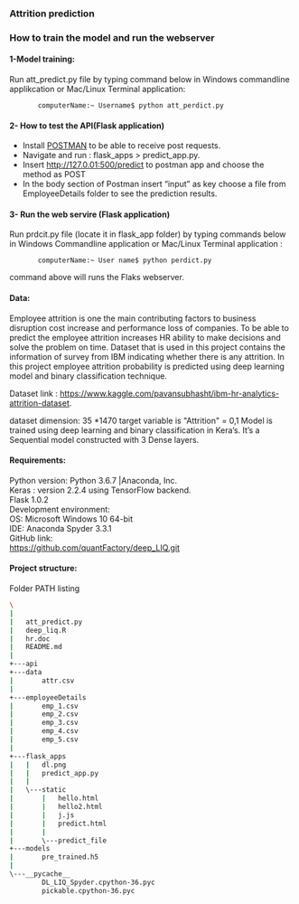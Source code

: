 ### Attrition prediction

### How to train the model and run the webserver

#### 1-Model training: 
Run att_predict.py file by typing command below in Windows commandline applikcation  or Mac/Linux Terminal application:
           
           computerName:~ Username$ python att_perdict.py
          
     
#### 2- How to test the API(Flask application)
        
*	Install [POSTMAN](https://www.getpostman.com/download?platform=win64) to be able to receive post requests. 
*	Navigate  and run : flask_apps > predict_app.py.
*	Insert http://127.0.01:500/predict to postman app and choose the method as POST
*	In the body section of Postman insert “input” as key choose a file from EmployeeDetails folder to see the prediction results. 


#### 3- Run the web servire (Flask application)
Run prdcit.py file (locate it in flask_app folder) by typing commands below in Windows Commandline application or Mac/Linux Terminal application :

           computerName:~ User name$ python perdict.py
                     
 command above will runs the Flaks webserver.
                  
                    

#### Data:
Employee attrition is one the main contributing factors to business disruption cost increase and performance loss of companies. To be able to predict the employee attrition increases HR ability to make decisions and solve the problem on time. Dataset that is used in this project contains the information of survey from IBM indicating whether there is any attrition. In this project employee attrition probability is predicted using deep learning model and binary classification technique.

Dataset link : https://www.kaggle.com/pavansubhasht/ibm-hr-analytics-attrition-dataset.

dataset dimension: 35 *1470 target variable is "Attrition" = 0,1
Model is trained using deep learning and binary classification in Kera’s.
It’s a Sequential model constructed with 3 Dense layers.  

#### Requirements:  
Python version: Python 3.6.7 |Anaconda, Inc.  
Keras : version 2.2.4 using TensorFlow backend.  
Flask 1.0.2  
Development environment:  
OS: Microsoft Windows 10 64-bit  
IDE: Anaconda Spyder 3.3.1  
GitHub link:  
https://github.com/quantFactory/deep_LIQ.git  

#### Project structure: 
Folder PATH listing

```bash
\
| 
|   att_predict.py  
|   deep_liq.R  
|   hr.doc  
|   README.md  
|   
+---api  
+---data  
|       attr.csv  
|       
+---employeeDetails  
|       emp_1.csv  
|       emp_2.csv  
|       emp_3.csv  
|       emp_4.csv  
|       emp_5.csv  
|       
+---flask_apps  
|   |   dl.png  
|   |   predict_app.py  
|   |   
|   \---static  
|       |   hello.html  
|       |   hello2.html  
|       |   j.js  
|       |   predict.html  
|       |   
|       \---predict_file  
+---models  
|       pre_trained.h5  
|       
\---__pycache__  
        DL_LIQ_Spyder.cpython-36.pyc  
        pickable.cpython-36.pyc  
```

 






